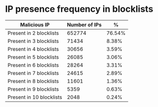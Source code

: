 # IP presence frequency in blocklists
| Malicious IP | Number of IPs | % |
|----|----|----|
| Present in 2 blocklists | 652774 | 76.54% |
| Present in 3 blocklists | 71434 | 8.38% |
| Present in 4 blocklists | 30656 | 3.59% |
| Present in 5 blocklists | 26085 | 3.06% |
| Present in 6 blocklists | 28264 | 3.31% |
| Present in 7 blocklists | 24615 | 2.89% |
| Present in 8 blocklists | 11601 | 1.36% |
| Present in 9 blocklists | 5359 | 0.63% |
| Present in 10 blocklists | 2048 | 0.24% |
